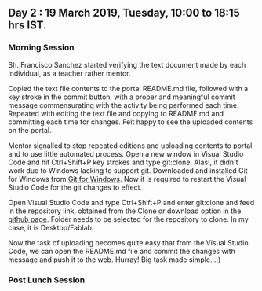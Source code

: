 ## Day 2 : 19 March 2019, Tuesday, 10:00 to 18:15 hrs IST.   

### Morning Session
Sh. Francisco Sanchez started verifying the text document made by each individual, as a teacher rather mentor.   

Copied the text file contents to the portal README.md file, followed with a key stroke in the commit button, with a proper and meaningful commit message commensurating with the activity being performed each time. Repeated with editing the text file and copying to README.md and committing each time for changes. Felt happy to see the uploaded contents on the portal.     

Mentor signalled to stop repeated editions and uploading contents to portal and to use little automated process. Open a new window in Visual Studio Code and hit Ctrl+Shift+P key strokes and type git:clone. Alas!, it didn't work due to Windows lacking to support git. Downloaded and installed Git for Windows from [Git for Windows](https://git-scm.com/download/win). Now it is required to restart the Visual Studio Code for the git changes to effect.       

Open Visual Studio Code and type Ctrl+Shift+P and enter git:clone and feed in the repository link, obtained from the Clone or download option in the [github page](https://github.com/nairstpi/fabzero). Folder needs to be selected for the repository to clone. In my case, it is Desktop/Fablab.      

Now the task of uploading becomes quite easy that from the Visual Studio Code, we can open the README.md file and commit the changes with message and push it to the web.  Hurray! Big task made simple...:) 

### Post Lunch Session